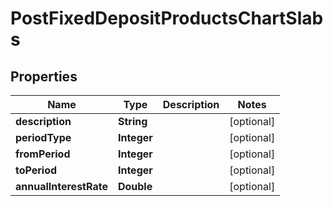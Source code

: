 
# PostFixedDepositProductsChartSlabs

## Properties
Name | Type | Description | Notes
------------ | ------------- | ------------- | -------------
**description** | **String** |  |  [optional]
**periodType** | **Integer** |  |  [optional]
**fromPeriod** | **Integer** |  |  [optional]
**toPeriod** | **Integer** |  |  [optional]
**annualInterestRate** | **Double** |  |  [optional]



